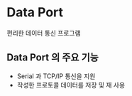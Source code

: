 # Data Port #
편리한 데이터 통신 프로그램 

## Data Port 의 주요 기능 ##
* Serial 과 TCP/IP 통신을 지원
* 작성한 프로토콜 데이터를 저장 및 재 사용

